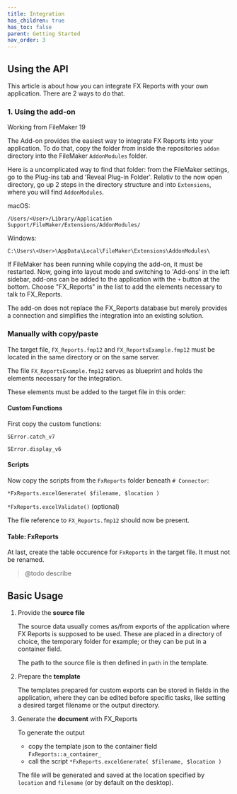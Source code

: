 ```yaml
---
title: Integration
has_children: true
has_toc: false
parent: Getting Started
nav_order: 3
---
```


## Using the API

This article is about how you can integrate FX Reports with your own application. There are 2 ways to do that.

### 1. Using the add-on

Working from FileMaker 19

The Add-on provides the easiest way to integrate FX Reports into your application. To do that, copy the folder from inside the repositories `addon` directory into the FileMaker `AddonModules` folder.

Here is a uncomplicated way to find that folder: from the FileMaker settings, go to the Plug-ins tab and 'Reveal Plug-in Folder'. Relativ to the now open directory, go up 2 steps in the directory structure and into `Extensions`, where you will find `AddonModules`.

macOS:

`/Users/<User>/Library/Application Support/FileMaker/Extensions/AddonModules/`

Windows:

`C:\Users\<User>\AppData\Local\FileMaker\Extensions\AddonModules\`

If FileMaker has been running while copying the add-on, it must be restarted. Now, going into layout mode and switching to 'Add-ons' in the left sidebar, add-ons can be added to the application with the `+` button at the bottom. Choose "FX_Reports" in the list to add the elements necessary to talk to FX_Reports.

The add-on does not replace the FX_Reports database but merely provides a connection and simplifies the integration into an existing solution.

### Manually with copy/paste

The target file, `FX_Reports.fmp12` and `FX_ReportsExample.fmp12` must be located in the same directory or on the same server.

The file `FX_ReportsExample.fmp12` serves as blueprint and holds the elements necessary for the integration.

These elements must be added to the target file in this order:

#### Custom Functions

First copy the custom functions:

`SError.catch_v7`

`SError.display_v6`

#### Scripts

Now copy the scripts from the `FxReports` folder beneath `# Connector`:

`*FxReports.excelGenerate( $filename, $location )`

`*FxReports.excelValidate()` (optional)

The file reference to `FX_Reports.fmp12` should now be present.

#### Table: FxReports

At last, create the table occurence for `FxReports` in the target file. It must not be renamed.

> @todo describe

## Basic Usage

1. Provide the **source file**

    The source data usually comes as/from exports of the application where FX Reports is supposed to be used. These are placed in a directory of choice, the temporary folder for example; or they can be put in a container field.

    The path to the source file is then defined in `path` in the template.

2. Prepare the **template**

    The templates prepared for custom exports can be stored in fields in the application, where they can be edited before specific tasks, like setting a desired target filename or the output directory.

3. Generate the **document** with FX_Reports

    To generate the output
    - copy the template json to the container field `FxReports::a_container_`
    - call the script `*FxReports.excelGenerate( $filename, $location )`

    The file will be generated and saved at the location specified by `location` and `filename` (or by default on the desktop).
